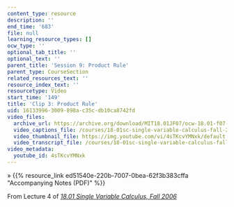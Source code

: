 ```yaml
---
content_type: resource
description: ''
end_time: '683'
file: null
learning_resource_types: []
ocw_type: ''
optional_tab_title: ''
optional_text: ''
parent_title: 'Session 9: Product Rule'
parent_type: CourseSection
related_resources_text: ''
resource_index_text: ''
resourcetype: Video
start_time: '149'
title: 'Clip 3: Product Rule'
uid: 16133996-3009-898a-c35c-db10ca8742fd
video_files:
  archive_url: https://archive.org/download/MIT18.01JF07/ocw-18.01-f07-lec04_300k.mp4
  video_captions_file: /courses/18-01sc-single-variable-calculus-fall-2010/22d26fa7d6d2533aa3c191e4a7d1914c_4sTKcvYMNxk.vtt
  video_thumbnail_file: https://img.youtube.com/vi/4sTKcvYMNxk/default.jpg
  video_transcript_file: /courses/18-01sc-single-variable-calculus-fall-2010/c61dcfd9f825f9f2640598cda658a5e8_4sTKcvYMNxk.pdf
video_metadata:
  youtube_id: 4sTKcvYMNxk
---
```


» {{% resource_link ed51540e-220b-7007-0bea-62f3b383cffa "Accompanying Notes (PDF)" %}}

From Lecture 4 of [_18.01 Single Variable Calculus, Fall 2006_](/courses/18-01-single-variable-calculus-fall-2006/video_galleries/video-lectures)



